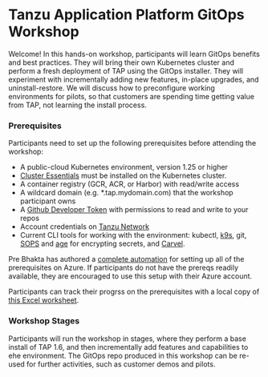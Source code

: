 # Tanzu Application Platform GitOps Workshop

Welcome! In this hands-on workshop, participants will learn GitOps benefits and best practices. They will bring their own Kubernetes cluster and perform a fresh deployment of TAP using the GitOps installer. They will experiment with incrementally adding new features, in-place upgrades, and uninstall-restore. We will discuss how to preconfigure working environments for pilots, so that customers are spending time getting value from TAP, not learning the install process.

### Prerequisites

Participants need to set up the following prerequisites before attending the workshop:
* A public-cloud Kubernetes environment, version 1.25 or higher
* [Cluster Essentials](https://docs.vmware.com/en/Cluster-Essentials-for-VMware-Tanzu/1.5/cluster-essentials/deploy.html) must be installed on the Kubernetes cluster.
* A container registry (GCR, ACR, or Harbor) with read/write access
* A wildcard domain (e.g. *.tap.mydomain.com) that the workshop participant owns
* A [Github Developer Token](https://docs.github.com/en/authentication/keeping-your-account-and-data-secure/managing-your-personal-access-tokens#creating-a-personal-access-token-classic) with permissions to read and write to your repos
* Account credentials on [Tanzu Network](https://network.tanzu.vmware.com/)
* Current CLI tools for working with the environment: kubectl, [k9s](https://k9scli.io/topics/install/), git, [SOPS](https://github.com/mozilla/sops/releases) and [age](https://github.com/FiloSottile/age#installation) for encrypting secrets, and [Carvel](https://carvel.dev/#install).

Pre Bhakta has authored a [complete automation](infrastructure/) for setting up all of the prerequisites on Azure. If participants do not have the prereqs readily available, they are encouraged to use this setup with their Azure account.

Participants can track their progrss on the prerequisites with a local copy of [this Excel worksheet](/Prereqs.xlsx).

### Workshop Stages

Participants will run the workshop in stages, where they perform a base install of TAP 1.6, and then incrementally add features and capabilities to ehe environment. The GitOps repo produced in this workshop can be re-used for further activities, such as customer demos and pilots.


